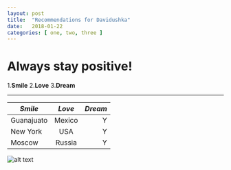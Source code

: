 ```yaml
---
layout: post
title:  "Recommendations for Davidushka"
date:   2018-01-22
categories: [ one, two, three ]
---
```


# Always stay positive!

1.**Smile**
2.**Love**
3.**Dream**

***

| *Smile*       | *Love*        | *Dream* |
| ------------- |:-------------:| -----:  |
| Guanajuato    | Mexico        |     Y   |  
| New York      | USA           |     Y   |
| Moscow        | Russia        |     Y   |


![alt text][logo]

[logo]: https://openclipart.org/download/274911/sunshine.svg
